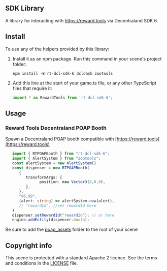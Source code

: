 ## SDK Library

A library for interacting with https://reward.tools via Decentraland SDK 6.

## Install

To use any of the helpers provided by this library:

1. Install it as an npm package. Run this command in your scene's project folder:

   ```
   npm install -B rt-dcl-sdk-6 dcldash zootools
   ```

2. Add this line at the start of your game.ts file, or any other TypeScript files that require it:

   ```ts
   import * as RewardTools from 'rt-dcl-sdk-6';
   ```

## Usage

### Reward Tools Decentraland POAP Booth
Spawn a Decentraland POAP booth compatible with [https://reward.tools](https://reward.tools)

   ```ts
      import { RTPOAPBooth } from "rt-dcl-sdk-6";
      import { AlertSystem } from "zootools";
      const alertSystem = new AlertSystem()
      const dispenser = new RTPOAPBooth(
         {
            transformArgs: {
                  position: new Vector3(8,0,8),
            },
         },
         "96,99",
         (alert: string) => alertSystem.new(alert),
         // "rewardId", //set rewardId here
      )
      dispenser.setRewardId("rewardId"); // or here
      engine.addEntity(dispenser.booth);
   ```

Be sure to add the [poap_assets](https://github.com/tyzoo/tyzoo.github.io/tree/master/assets/poap_assets) folder to the root of your scene

## Copyright info

This scene is protected with a standard Apache 2 licence. See the terms and conditions in the [LICENSE](/LICENSE) file.
